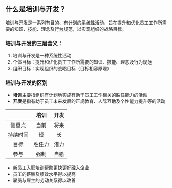 ## 什么是培训与开发？
培训与开发是一系列有目的、有计划的系统性活动，旨在提升和优化员工工作所需要的知识、技能、理念及行为规范，以实现组织的战略目标。

### 培训与开发的三层含义：
1. 培训与开发是一种系统性活动
2. 个体目标：提升和优化员工工作所需要的知识、技能、理念及行为规范
3. 组织目标：实现组织的战略目标（目标相容原理）
### 培训与开发的区别
- **培训**主要指组织有计划地实施有助于员工工作相关的胜任能力的活动
- **开发**是指有助于员工未来发展的正规教育、人际互助及个性能力提升等的活动

|  |培训|开发|
|:---:|:---:|:---:|
|侧重点|当前|将来|
|持续时间|短|长|
|目标|胜任力|潜力|
|参与|强制|自愿|
 
- 新员工入职培训帮助更快更好融入企业
- 员工的薪酬及绩效水平得以提高
- 雇员与雇主的劳动关系得以改善